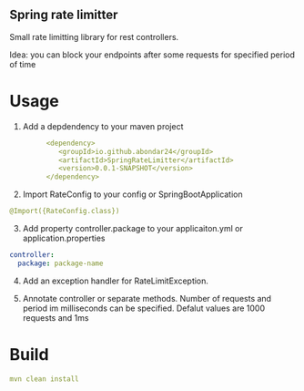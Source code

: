 ## Spring rate limitter

Small rate limitting library for rest controllers.

Idea: you can block your endpoints after some requests for specified period of time

# Usage
1. Add a depdendency to your maven project

```yaml
         <dependency>
            <groupId>io.github.abondar24</groupId>
            <artifactId>SpringRateLimitter</artifactId>
            <version>0.0.1-SNAPSHOT</version>
         </dependency>

```
2. Import RateConfig to your config or SpringBootApplication

```yaml
@Import({RateConfig.class})
``` 

3. Add property controller.package to your applicaiton.yml or application.properties
```yaml
controller:
  package: package-name
```

4. Add an exception handler for RateLimitException. 

5. Annotate controller or separate methods. 
Number of requests and period im milliseconds can be specified. 
Defalut values are 1000 requests and 1ms

# Build
```yaml
mvn clean install
```
